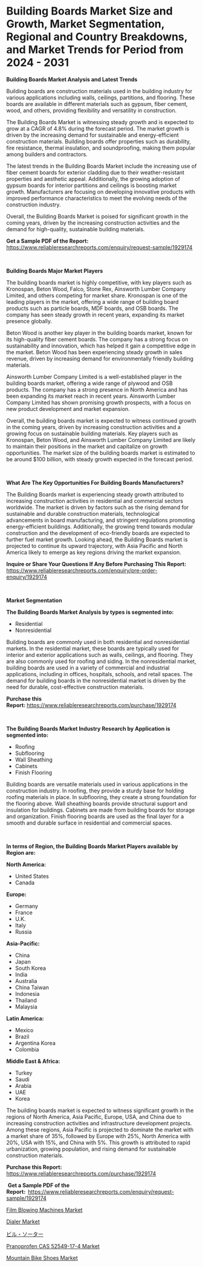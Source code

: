 <p><h1>Building Boards Market Size and Growth, Market Segmentation, Regional and Country Breakdowns, and Market Trends for Period from 2024 -  2031</h1></p><p><strong>Building Boards Market Analysis and Latest Trends</strong></p>
<p><p>Building boards are construction materials used in the building industry for various applications including walls, ceilings, partitions, and flooring. These boards are available in different materials such as gypsum, fiber cement, wood, and others, providing flexibility and versatility in construction.</p><p>The Building Boards Market is witnessing steady growth and is expected to grow at a CAGR of 4.8% during the forecast period. The market growth is driven by the increasing demand for sustainable and energy-efficient construction materials. Building boards offer properties such as durability, fire resistance, thermal insulation, and soundproofing, making them popular among builders and contractors.</p><p>The latest trends in the Building Boards Market include the increasing use of fiber cement boards for exterior cladding due to their weather-resistant properties and aesthetic appeal. Additionally, the growing adoption of gypsum boards for interior partitions and ceilings is boosting market growth. Manufacturers are focusing on developing innovative products with improved performance characteristics to meet the evolving needs of the construction industry.</p><p>Overall, the Building Boards Market is poised for significant growth in the coming years, driven by the increasing construction activities and the demand for high-quality, sustainable building materials.</p></p>
<p><strong>Get a Sample PDF of the Report:&nbsp;</strong> <a href="https://www.reliableresearchreports.com/enquiry/request-sample/1929174">https://www.reliableresearchreports.com/enquiry/request-sample/1929174</a></p>
<p>&nbsp;</p>
<p><strong>Building Boards Major Market Players</strong></p>
<p><p>The building boards market is highly competitive, with key players such as Kronospan, Beton Wood, Falco, Stone Rex, Ainsworth Lumber Company Limited, and others competing for market share. Kronospan is one of the leading players in the market, offering a wide range of building board products such as particle boards, MDF boards, and OSB boards. The company has seen steady growth in recent years, expanding its market presence globally.</p><p>Beton Wood is another key player in the building boards market, known for its high-quality fiber cement boards. The company has a strong focus on sustainability and innovation, which has helped it gain a competitive edge in the market. Beton Wood has been experiencing steady growth in sales revenue, driven by increasing demand for environmentally friendly building materials.</p><p>Ainsworth Lumber Company Limited is a well-established player in the building boards market, offering a wide range of plywood and OSB products. The company has a strong presence in North America and has been expanding its market reach in recent years. Ainsworth Lumber Company Limited has shown promising growth prospects, with a focus on new product development and market expansion.</p><p>Overall, the building boards market is expected to witness continued growth in the coming years, driven by increasing construction activities and a growing focus on sustainable building materials. Key players such as Kronospan, Beton Wood, and Ainsworth Lumber Company Limited are likely to maintain their positions in the market and capitalize on growth opportunities. The market size of the building boards market is estimated to be around $100 billion, with steady growth expected in the forecast period.</p></p>
<p>&nbsp;</p>
<p><strong>What Are The Key Opportunities For Building Boards Manufacturers?</strong></p>
<p><p>The Building Boards market is experiencing steady growth attributed to increasing construction activities in residential and commercial sectors worldwide. The market is driven by factors such as the rising demand for sustainable and durable construction materials, technological advancements in board manufacturing, and stringent regulations promoting energy-efficient buildings. Additionally, the growing trend towards modular construction and the development of eco-friendly boards are expected to further fuel market growth. Looking ahead, the Building Boards market is projected to continue its upward trajectory, with Asia Pacific and North America likely to emerge as key regions driving the market expansion.</p></p>
<p><strong>Inquire or Share Your Questions If Any Before Purchasing This Report:</strong> <a href="https://www.reliableresearchreports.com/enquiry/pre-order-enquiry/1929174">https://www.reliableresearchreports.com/enquiry/pre-order-enquiry/1929174</a></p>
<p>&nbsp;</p>
<p><strong>Market Segmentation</strong></p>
<p><strong>The Building Boards Market Analysis by types is segmented into:</strong></p>
<p><ul><li>Residential</li><li>Nonresidential</li></ul></p>
<p><p>Building boards are commonly used in both residential and nonresidential markets. In the residential market, these boards are typically used for interior and exterior applications such as walls, ceilings, and flooring. They are also commonly used for roofing and siding. In the nonresidential market, building boards are used in a variety of commercial and industrial applications, including in offices, hospitals, schools, and retail spaces. The demand for building boards in the nonresidential market is driven by the need for durable, cost-effective construction materials.</p></p>
<p><strong>Purchase this Report:&nbsp;</strong><a href="https://www.reliableresearchreports.com/purchase/1929174">https://www.reliableresearchreports.com/purchase/1929174</a></p>
<p>&nbsp;</p>
<p><strong>The Building Boards Market Industry Research by Application is segmented into:</strong></p>
<p><ul><li>Roofing</li><li>Subflooring</li><li>Wall Sheathing</li><li>Cabinets</li><li>Finish Flooring</li></ul></p>
<p><p>Building boards are versatile materials used in various applications in the construction industry. In roofing, they provide a sturdy base for holding roofing materials in place. In subflooring, they create a strong foundation for the flooring above. Wall sheathing boards provide structural support and insulation for buildings. Cabinets are made from building boards for storage and organization. Finish flooring boards are used as the final layer for a smooth and durable surface in residential and commercial spaces.</p></p>
<p>&nbsp;</p>
<p><strong>In terms of Region, the Building Boards Market Players available by Region are:</strong></p>
<p>
    <p> <strong> North America: </strong>
        <ul>
            <li>United States</li>
            <li>Canada</li>
        </ul>
        </p> 
    <p> <strong> Europe: </strong>
        <ul>
            <li>Germany</li>
            <li>France</li>
            <li>U.K.</li>
            <li>Italy</li>
            <li>Russia</li>
        </ul>
        </p> 
    <p> <strong> Asia-Pacific: </strong>
        <ul>
            <li>China</li>
            <li>Japan</li>
            <li>South Korea</li>
            <li>India</li>
            <li>Australia</li>
            <li>China Taiwan</li>
            <li>Indonesia</li>
            <li>Thailand</li>
            <li>Malaysia</li>
        </ul>
        </p> 
    <p> <strong> Latin America: </strong>
        <ul>
            <li>Mexico</li>
            <li>Brazil</li>
            <li>Argentina Korea</li>
            <li>Colombia</li>
        </ul>
        </p> 
    <p> <strong> Middle East & Africa: </strong>
        <ul>
            <li>Turkey</li>
            <li>Saudi</li>
            <li>Arabia</li>
            <li>UAE</li>
            <li>Korea</li>
        </ul>
    </p>
    </p>
<p><p>The building boards market is expected to witness significant growth in the regions of North America, Asia Pacific, Europe, USA, and China due to increasing construction activities and infrastructure development projects. Among these regions, Asia Pacific is projected to dominate the market with a market share of 35%, followed by Europe with 25%, North America with 20%, USA with 15%, and China with 5%. This growth is attributed to rapid urbanization, growing population, and rising demand for sustainable construction materials.</p></p>
<p><strong>Purchase this Report: </strong><a href="https://www.reliableresearchreports.com/purchase/1929174">https://www.reliableresearchreports.com/purchase/1929174</a></p>
<p>&nbsp;<strong>Get a Sample PDF of the Report:&nbsp;&nbsp;</strong><a href="https://www.reliableresearchreports.com/enquiry/request-sample/1929174">https://www.reliableresearchreports.com/enquiry/request-sample/1929174</a></p>
<p><strong></strong></p>
<p><p><a href="https://forested-sushi-9b0.notion.site/Global-Film-Blowing-Machines-Market-by-Types-Applications-and-Major-Players-with-Regional-Growth--bdfd7a96ea1c43d9820a29d9b0aa9c5c">Film Blowing Machines Market</a></p><p><a href="https://view.publitas.com/reportprime-1/dialer-market-size-growth-and-forecast-from-2024-2031/">Dialer Market</a></p><p><a href="https://medium.com/@evanmedhurst2023/%E6%9C%AD%E3%81%AE%E6%95%B4%E7%90%86%E6%A9%9F%E5%B8%82%E5%A0%B4-%E5%B8%82%E5%A0%B4cagr-%E5%B8%82%E5%A0%B4%E3%83%88%E3%83%AC%E3%83%B3%E3%83%89-%E6%88%90%E9%95%B7%E6%88%A6%E7%95%A5%E3%81%AB%E9%96%A2%E3%81%99%E3%82%8B%E6%83%85%E5%A0%B1-b983d1257d6a">ビル・ソーター</a></p><p><a href="https://lydian-appliance-61d.notion.site/Pranoprofen-CAS-52549-17-4-Market-Size-Reflecting-a-Forecast-Till-2031-Market-By-Type-By-Applicati-7c162adc32ca427b80de9dc61e36bc40">Pranoprofen CAS 52549-17-4 Market</a></p><p><a href="https://view.publitas.com/reportprime-1/decoding-the-mountain-bike-shoes-market-a-deep-dive-into-the-latest-market-trends-market-segmentation-and-competitive-analysis/">Mountain Bike Shoes Market</a></p></p>